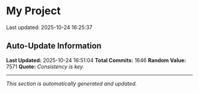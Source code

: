 # My Project


Last updated: 2025-10-24 16:25:37





















































































































































































































































































































































































































































































































































































































































































































































































































































































































































































































































































































































































































































































































































































































































































































































































































































































































































































































































































































































































































































































































## Auto-Update Information

**Last Updated:** 2025-10-24 16:51:04
**Total Commits:** 1646
**Random Value:** 7571
**Quote:** _Consistency is key._

---
_This section is automatically generated and updated._